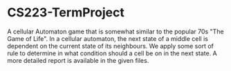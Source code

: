 # CS223-TermProject
A cellular Automaton game that is somewhat similar to the popular 70s "The Game of Life". In a cellular automaton, the next state of a middle cell is dependent on the current state of its neighbours. We apply some sort of rule to determine in what condition should a cell be on in the next state.
A more detailed report is available in the given files.
